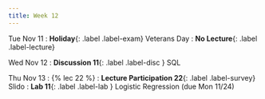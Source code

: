```yaml
---
title: Week 12
---
```


Tue Nov 11
: **Holiday**{: .label .label-exam} Veterans Day
: **No Lecture**{: .label .label-lecture}

Wed Nov 12
: **Discussion 11**{: .label .label-disc } SQL

Thu Nov 13
: {% lec 22 %}
    <!-- : [Note 21](https://ds100.org/course-notes/sql_II/sql_II.html) -->
: **Lecture Participation 22**{: .label .label-survey} Slido
: **Lab 11**{: .label .label-lab } Logistic Regression (due Mon 11/24)
